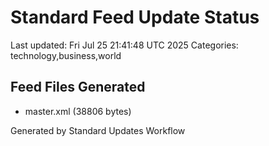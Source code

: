 # Standard Feed Update Status
Last updated: Fri Jul 25 21:41:48 UTC 2025
Categories: technology,business,world

## Feed Files Generated
- master.xml (38806 bytes)

Generated by Standard Updates Workflow
